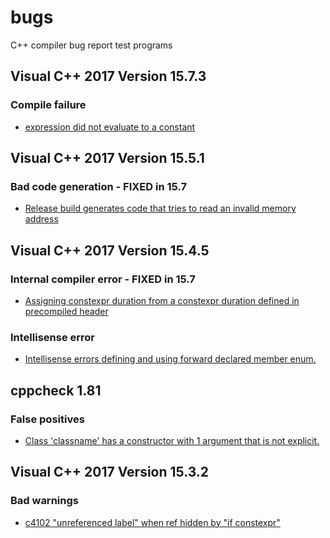 ﻿<!--
Copyright Glen Knowles 2017 - 2018.
Distributed under the Boost Software License, Version 1.0.
-->

# bugs

C++ compiler bug report test programs

## Visual C++ 2017 Version 15.7.3
### Compile failure
- [expression did not evaluate to a constant
  ](tests/msvc2017-5/a.cpp)

## Visual C++ 2017 Version 15.5.1
### Bad code generation - FIXED in 15.7
- [Release build generates code that tries to read an invalid memory
  address](tests/msvc2017-4/a.cpp)

## Visual C++ 2017 Version 15.4.5
### Internal compiler error - FIXED in 15.7
- [Assigning constexpr duration from a constexpr duration defined in
  precompiled header](tests/msvc2017-2)
### Intellisense error
- [Intellisense errors defining and using forward declared member enum.
  ](tests/msvc2017-3/a.cpp)

## cppcheck 1.81
### False positives
- [Class 'classname' has a constructor with 1 argument that is not explicit.
  ](tests/cppcheck-1.81/noExplicitConstructor.cpp)

## Visual C++ 2017 Version 15.3.2
### Bad warnings
- [c4102 "unreferenced label" when ref hidden by "if constexpr"
  ](tests/msvc2017/c4102.cpp)
